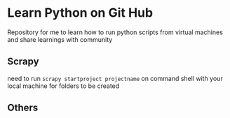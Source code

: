 # Learn Python on Git Hub
Repository for me to learn how to run python scripts from virtual machines and share learnings with community

## Scrapy

need to run ```scrapy startproject projectname``` on command shell with your local machine for folders to be created

## Others